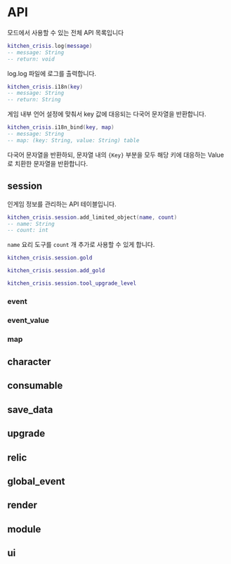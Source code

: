 # API

모드에서 사용할 수 있는 전체 API 목록입니다

```lua
kitchen_crisis.log(message)
-- message: String
-- return: void
```

log.log 파일에 로그를 출력합니다.

```lua
kitchen_crisis.i18n(key)
-- message: String
-- return: String
```

게임 내부 언어 설정에 맞춰서 key 값에 대응되는 다국어 문자열을 반환합니다.

```lua
kitchen_crisis.i18n_bind(key, map)
-- message: String
-- map: (key: String, value: String) table
```

다국어 문자열을 반환하되, 문자열 내의 `{Key}` 부분을 모두 해당 키에 대응하는 Value로 치환한 문자열을 반환합니다.

## session

인게임 정보를 관리하는 API 테이블입니다.

```lua
kitchen_crisis.session.add_limited_object(name, count)
-- name: String
-- count: int
```

`name` 요리 도구를 `count` 개 추가로 사용할 수 있게 합니다.

```lua
kitchen_crisis.session.gold
```

```lua
kitchen_crisis.session.add_gold
```

```lua
kitchen_crisis.session.tool_upgrade_level
```

### event

### event_value

### map

## character

## consumable

## save_data

## upgrade

## relic

## global_event

## render

## module

## ui

